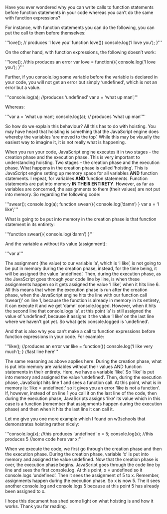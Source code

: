 Have you ever wondered why you can write calls to function statements before function statements in your code whereas you can’t do
the same with function expressions? 

For instance, with function statements you can do the following, you can put the call to them before themselves:

'''love(); // produces ‘I love you’
function love(){
console.log(‘I love you’);
}'''

On the other hand, with function expressions, the following doesn’t work:

'''love(); //this produces an error
var love = function(){
console.log(‘I love you’);
}'''

Further, if you console.log some variable before the variable is declared in your code, you will not get an error but simply
‘undefined’, which is not an error but a value.

'''console.log(a); //produces ‘undefined’
var a = ‘what up man’;'''

Whereas:

'''var a = ‘what up man’;
console.log(a); // produces ‘what up man’'''

So how do we explain this behaviour? All this has to do with hoisting. You may have heard that hoisting is something that the
JavaScript engine does whereby the variables ‘are moved to the top’. While this may be visually the easiest way to imagine it,
it is not really what is happening. 

When you run your code, JavaScript engine executes it in two stages - the creation phase and the execution phase. This is very
important to understanding hoisting. Two stages – the creation phase and the execution phase.
What happens in the creation phase is called ‘hoisting’. This is JavaScript engine setting up memory space for all variables **AND**
function statements. I repeat, for variables **AND** function statements. Function statements are put into memory **IN THEIR ENTIRETY**.
However, as far as variables are concerned, the assignments to them (their values) are not put into memory. So regarding the following
code:

'''swear();
console.log(a);
function swear(){
console.log(‘damn’)
}
var a = ‘I like’;'''

What is going to be put into memory in the creation phase is that function statement in its entirety:

'''function swear(){
console.log(‘damn’)
}'''

And the variable a without its value (assignment): 

'''var a'''

The assignment (the value) to our variable ‘a’, which is ‘I like’, is not going to be put in memory during the creation phase,
instead, for the time being, it will be assigned the value ‘undefined’. Then, during the execution phase, as the JavaScript goes
through your code line by line, is when these assignments happen so it gets assigned the value ‘I like’, when it hits line 6.
All this means that when the execution phase is run after the creation phase, when the JavaScript engine hits the line with our
function call ‘swear()’ on line 1, because the function is already in memory in its entirety, it can execute it and we get ‘damn’
console.logged. However, when it hits the second line that console.logs ‘a’, at this point ‘a’ is still assigned the value of
‘undefined’, because it assigns it the value ‘I like’ on the last line where we haven’t got yet. So what gets console.logged is
‘undefined’.

And that is also why you can’t make a call to function expressions before function expressions in your code. For example:

'''like(); //produces an error
var like = function(){
console.log(‘I like very much’);
}
//last line here'''

The same reasoning as above applies here. During the creation phase, what is put into memory are variables without their values
AND function statements in their entirety. Here, we have a variable ‘like’. So ‘like’ is put into memory and assigned the value
‘undefined’. Then, during the execution phase, JavaScript hits line 1 and sees a function call. At this point, what is in memory
is: ‘like = undefined;’ so it gives you an error ‘like is not a function’. If, however, instead of on line 1 you call it on the
last line of the code, then during the execution phase, JavaScripts assigns ‘like’ its value which in this case is a function 
(remember that assignments happen during the execution phase) and then when it hits the last line it can call it.

Let me give you one more example which I found on w3schools that demonstrates hoisting rather nicely:

'''console.log(x); //this produces ‘undefined’
x = 5;
console.log(x); //this produces 5
//some code here
var x;'''

When we execute the code, we first go through the creation phase and then the execution phase. During the creation phase, 
variable ‘x’ is put into memory and assigned the value undefined. Now that the creation phase is over, the execution phase begins.
JavaScript goes through the code line by line and sees the first console.log. At this point, x = undefined so it
console.logs ‘undefined’. Then it sees the assignment of 5 to x. Remember, assignments happen during the execution phase.
So x is now 5. The it sees another console.log and console.logs 5 because at this point 5 has already been assigned to x.

I hope this document has shed some light on what hoisting is and how it works. Thank you for reading.
